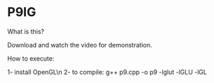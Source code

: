 # P9IG

What is this?

Download and watch the video for demonstration.

How to execute:

  1- install OpenGL\n
  2- to compile: g++ p9.cpp -o p9 -lglut -lGLU -lGL
